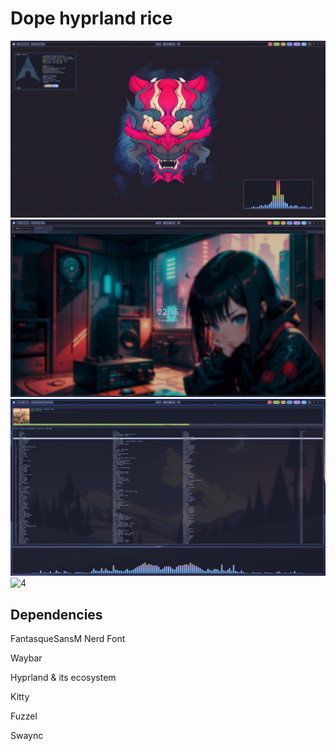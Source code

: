 # Dope hyprland rice
![1](1.png)
![2](2.png) 
![3](3.png)
![4](4.png)
## Dependencies
FantasqueSansM Nerd Font

Waybar

Hyprland & its ecosystem

Kitty

Fuzzel

Swaync
